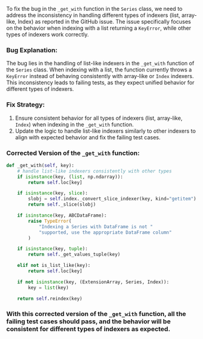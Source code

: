To fix the bug in the `_get_with` function in the `Series` class, we need to address the inconsistency in handling different types of indexers (list, array-like, Index) as reported in the GitHub issue. The issue specifically focuses on the behavior when indexing with a list returning a `KeyError`, while other types of indexers work correctly.

### Bug Explanation:
The bug lies in the handling of list-like indexers in the `_get_with` function of the `Series` class. When indexing with a list, the function currently throws a `KeyError` instead of behaving consistently with array-like or `Index` indexers. This inconsistency leads to failing tests, as they expect unified behavior for different types of indexers.

### Fix Strategy:
1. Ensure consistent behavior for all types of indexers (list, array-like, `Index`) when indexing in the `_get_with` function.
2. Update the logic to handle list-like indexers similarly to other indexers to align with expected behavior and fix the failing test cases.

### Corrected Version of the `_get_with` function:
```python
def _get_with(self, key):
    # handle list-like indexers consistently with other types
    if isinstance(key, (list, np.ndarray)):
        return self.loc[key]

    if isinstance(key, slice):
        slobj = self.index._convert_slice_indexer(key, kind="getitem")
        return self._slice(slobj)

    if isinstance(key, ABCDataFrame):
        raise TypeError(
            "Indexing a Series with DataFrame is not "
            "supported, use the appropriate DataFrame column"
        )

    if isinstance(key, tuple):
        return self._get_values_tuple(key)

    elif not is_list_like(key):
        return self.loc[key]

    if not isinstance(key, (ExtensionArray, Series, Index)):
        key = list(key)

    return self.reindex(key)
```

### With this corrected version of the `_get_with` function, all the failing test cases should pass, and the behavior will be consistent for different types of indexers as expected.